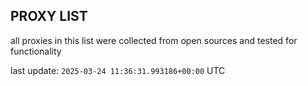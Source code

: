 ## PROXY LIST

all proxies in this list were collected from open sources and tested for functionality

last update: `2025-03-24 11:36:31.993186+00:00` UTC